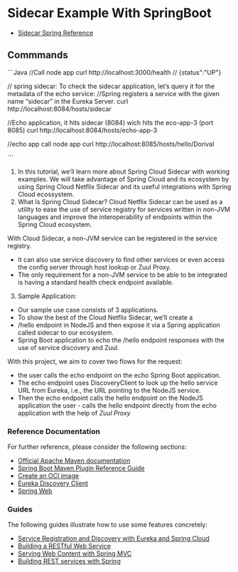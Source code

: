 # Sidecar Example With SpringBoot

* [Sidecar Spring Reference](https://www.baeldung.com/spring-cloud-sidecar-intro)
## Commmands
´´´Java
//Call node app
curl http://localhost:3000/health
// {status":"UP"}

// spring sidecar: To check the sidecar application, let’s query it for the metadata of the echo service:
//Spring registers a service with the given name “sidecar” in the Eureka Server.
curl http://localhost:8084/hosts/sidecar

//Echo application, it hits sidecar (8084) wich hits the eco-app-3 (port 8085)
curl http://localhost:8084/hosts/echo-app-3


//echo app call node app
curl http://localhost:8085/hosts/hello/Dorival

´´´
1. In this tutorial, we’ll learn more about Spring Cloud Sidecar with working examples.
   We will take advantage of Spring Cloud and its ecosystem by using 
Spring Cloud Netflix Sidecar and its useful integrations with Spring Cloud ecossystem.
2. What Is Spring Cloud Sidecar?
   Cloud Netflix Sidecar can be used as a utility to ease the use of service registry for services written in non-JVM languages and improve the interoperability of endpoints within the Spring Cloud ecosystem.

With Cloud Sidecar, a non-JVM service can be registered in the service registry. 
* It can also use service discovery to find other services or even access the config server through host lookup or Zuul Proxy. 
* The only requirement for a non-JVM service to be able to be integrated is having a standard health check endpoint available.

3. Sample Application: 
* Our sample use case consists of 3 applications.  
* To show the best of the Cloud Netflix Sidecar, we’ll create a 
* /hello endpoint in NodeJS and then expose it via a Spring application called sidecar to our ecosystem. 
* Spring Boot application to echo the /hello endpoint responses with the use of service discovery and  Zuul.



With this project, we aim to cover two flows for the request:
* the user calls the echo endpoint on the echo Spring Boot application. 
* The echo endpoint uses DiscoveryClient to look up the hello service URL from Eureka, i.e., the URL pointing to the NodeJS service. 
* Then the echo endpoint calls the hello endpoint on the NodeJS application
the user - calls the hello endpoint directly from the echo application with the help of  *Zuul Proxy*

### Reference Documentation
For further reference, please consider the following sections:

* [Official Apache Maven documentation](https://maven.apache.org/guides/index.html)
* [Spring Boot Maven Plugin Reference Guide](https://docs.spring.io/spring-boot/docs/3.2.6/maven-plugin/reference/html/)
* [Create an OCI image](https://docs.spring.io/spring-boot/docs/3.2.6/maven-plugin/reference/html/#build-image)
* [Eureka Discovery Client](https://docs.spring.io/spring-cloud-netflix/docs/current/reference/html/#service-discovery-eureka-clients)
* [Spring Web](https://docs.spring.io/spring-boot/docs/3.2.6/reference/htmlsingle/index.html#web)

### Guides
The following guides illustrate how to use some features concretely:

* [Service Registration and Discovery with Eureka and Spring Cloud](https://spring.io/guides/gs/service-registration-and-discovery/)
* [Building a RESTful Web Service](https://spring.io/guides/gs/rest-service/)
* [Serving Web Content with Spring MVC](https://spring.io/guides/gs/serving-web-content/)
* [Building REST services with Spring](https://spring.io/guides/tutorials/rest/)

